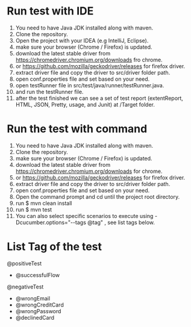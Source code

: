 # Run test with IDE
1. You need to have Java JDK installed along with maven.
1. Clone the repository.
2. Open the project with your IDEA (e.g IntelliJ, Eclipse).
3. make sure your browser (Chrome / Firefox) is updated.
4. download the latest stable driver from https://chromedriver.chromium.org/downloads fro chrome.
5. or https://github.com/mozilla/geckodriver/releases for firefox driver.
5. extract driver file and copy the driver to src/driver folder path.
4. open conf.properties file and set based on your need.
9. open testRunner file in src/test/java/runner/testRunner.java.
10. and run the testRunner file.
11. after the test finished we can see a set of test report (extentReport, HTML, JSON, Pretty, usage, and Junit) at /Target folder.

# Run the test with command
1. You need to have Java JDK installed along with maven.
1. Clone the repository.
3. make sure your browser (Chrome / Firefox) is updated.
4. download the latest stable driver from https://chromedriver.chromium.org/downloads for chrome.
5. or https://github.com/mozilla/geckodriver/releases for firefox driver.
5. extract driver file and copy the driver to src/driver folder path.
4. open conf.properties file and set based on your need.
5. Open the command prompt and cd until the project root directory.
9. run $ mvn clean install
10. run $ mvn test
11. You can also select specific scenarios to execute using -Dcucumber.options="--tags @tag" , see list tags below.

# List Tag of the test
@positiveTest
-	@successfulFlow

@negativeTest
- @wrongEmail
- @wrongCreditCard
- @wrongPassword
- @declinedCard